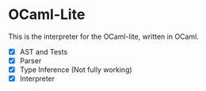 # OCaml-Lite
This is the interpreter for the OCaml-lite, written in OCaml.

- [x] AST and Tests
- [x] Parser
- [x] Type Inference (Not fully working)
- [x] Interpreter
